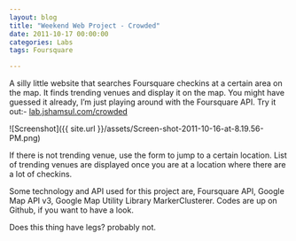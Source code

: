 ```yaml
---
layout: blog
title: "Weekend Web Project - Crowded"
date: 2011-10-17 00:00:00
categories: Labs
tags: Foursquare

---
```


A silly little website that searches Foursquare checkins at a certain area on the map. It finds trending venues and display it on the map. You might have guessed it already, I’m just playing around with the Foursquare API. Try it out:- [lab.jshamsul.com/crowded](http://lab.jshamsul.com/crowded)

![Screenshot]({{ site.url }}/assets/Screen-shot-2011-10-16-at-8.19.56-PM.png)

If there is not trending venue, use the form to jump to a certain location. List of trending venues are displayed once you are at a location where there are a lot of checkins.

Some technology and API used for this project are, Foursquare API, Google Map API v3, Google Map Utility Library MarkerClusterer. Codes are up on Github, if you want to have a look.

Does this thing have legs? probably not.
